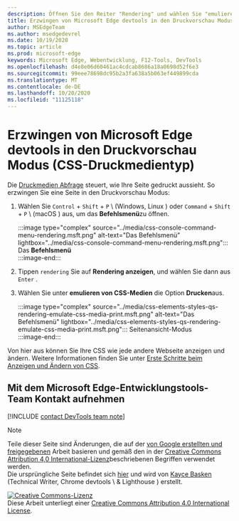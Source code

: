 ```yaml
---
description: Öffnen Sie den Reiter "Rendering" und wählen Sie "emulieren von CSS-Medien" > "Drucken".
title: Erzwingen von Microsoft Edge devtools in den Druckvorschau Modus (CSS-Druckmedientyp)
author: MSEdgeTeam
ms.author: msedgedevrel
ms.date: 10/19/2020
ms.topic: article
ms.prod: microsoft-edge
keywords: Microsoft Edge, Webentwicklung, F12-Tools, DevTools
ms.openlocfilehash: d4e8e06d60461ac4cdcab8686a18a0698d52f6e3
ms.sourcegitcommit: 99eee78698dc95b2a3fa638a5b063ef449899cda
ms.translationtype: MT
ms.contentlocale: de-DE
ms.lasthandoff: 10/20/2020
ms.locfileid: "11125118"
---
```

<!-- Copyright Kayce Basques 

   Licensed under the Apache License, Version 2.0 (the "License");
   you may not use this file except in compliance with the License.
   You may obtain a copy of the License at

       https://www.apache.org/licenses/LICENSE-2.0

   Unless required by applicable law or agreed to in writing, software
   distributed under the License is distributed on an "AS IS" BASIS,
   WITHOUT WARRANTIES OR CONDITIONS OF ANY KIND, either express or implied.
   See the License for the specific language governing permissions and
   limitations under the License.  -->

# Erzwingen von Microsoft Edge devtools in den Druckvorschau Modus (CSS-Druckmedientyp)  

Die [Druckmedien Abfrage][MDNUsingMediaQueries] steuert, wie Ihre Seite gedruckt aussieht.  So erzwingen Sie eine Seite in den Druckvorschau Modus:  

1.  Wählen Sie `Control` + `Shift` + `P` \ (Windows, Linux \) oder `Command` + `Shift` + `P` \ (macOS \) aus, um das **Befehlsmenü**zu öffnen.  
    
    :::image type="complex" source="../media/css-console-command-menu-rendering.msft.png" alt-text="Das Befehlsmenü" lightbox="../media/css-console-command-menu-rendering.msft.png":::
       Das **Befehlsmenü**  
    :::image-end:::  
    
1.  Tippen `rendering` Sie auf **Rendering anzeigen**, und wählen Sie dann aus `Enter` .  
1.  Wählen Sie unter **emulieren von CSS-Medien** die Option **Drucken**aus.  
    
    :::image type="complex" source="../media/css-elements-styles-qs-rendering-emulate-css-media-print.msft.png" alt-text="Das Befehlsmenü" lightbox="../media/css-elements-styles-qs-rendering-emulate-css-media-print.msft.png":::
       Seitenansicht-Modus  
    :::image-end:::  
    
Von hier aus können Sie Ihre CSS wie jede andere Webseite anzeigen und ändern.  Weitere Informationen finden Sie unter [Erste Schritte beim Anzeigen und Ändern von CSS][DevToolsCSSGetStarted].  

## Mit dem Microsoft Edge-Entwicklungstools-Team Kontakt aufnehmen  

[!INCLUDE [contact DevTools team note](../includes/contact-devtools-team-note.md)]  

<!-- links -->  

[MicrosoftEdgeDevTools]: ../../devtools-guide-chromium.md "Microsoft Edge (Chrom)-Entwicklertools | Microsoft docs"  
[DevToolsCSSGetStarted]: ./index.md "Erste Schritte mit dem anzeigen und Ändern von CSS | Microsoft docs"  

[MDNUsingMediaQueries]: https://developer.mozilla.org/docs/Web/CSS/Media_Queries/Using_media_queries "Verwenden von medienabfragen | MDN"  

> [!NOTE]
> Teile dieser Seite sind Änderungen, die auf der [von Google erstellten und freigegebenen][GoogleSitePolicies] Arbeit basieren und gemäß den in der [Creative Commons Attribution 4,0 International-Lizenz][CCA4IL]beschriebenen Begriffen verwendet werden.  
> Die ursprüngliche Seite befindet sich [hier](https://developers.google.com/web/tools/chrome-devtools/css/print-preview) und wird von [Kayce Basken][KayceBasques] (Technical Writer, Chrome devtools \ & Lighthouse \) erstellt.  

[![Creative Commons-Lizenz][CCby4Image]][CCA4IL]  
Diese Arbeit unterliegt einer [Creative Commons Attribution 4.0 International License][CCA4IL].  

[CCA4IL]: https://creativecommons.org/licenses/by/4.0  
[CCby4Image]: https://i.creativecommons.org/l/by/4.0/88x31.png  
[GoogleSitePolicies]: https://developers.google.com/terms/site-policies  
[KayceBasques]: https://developers.google.com/web/resources/contributors/kaycebasques  
